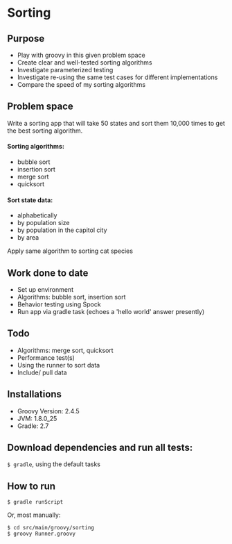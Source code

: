 # Sorting

## Purpose

- Play with groovy in this given problem space
- Create clear and well-tested sorting algorithms 
- Investigate parameterized testing
- Investigate re-using the same test cases for different implementations 
- Compare the speed of my sorting algorithms

## Problem space

Write a sorting app that will take 50 states and sort them 10,000 times to get the best sorting algorithm.  

#### Sorting algorithms:

- bubble sort
- insertion sort
- merge sort
- quicksort

#### Sort state data:  

- alphabetically 
- by population size
- by population in the capitol city
- by area

Apply same algorithm to sorting cat species 


## Work done to date
- Set up environment 
- Algorithms: bubble sort, insertion sort
- Behavior testing using Spock
- Run app via gradle task (echoes a 'hello world' answer presently)

## Todo
- Algorithms: merge sort, quicksort
- Performance test(s)
- Using the runner to sort data
- Include/ pull data

## Installations
- Groovy Version: 2.4.5 
- JVM: 1.8.0_25
- Gradle: 2.7

## Download dependencies and run all tests: 
```$ gradle```, using the default tasks

## How to run

```$ gradle runScript```

Or, most manually: 

```
$ cd src/main/groovy/sorting
$ groovy Runner.groovy
```

